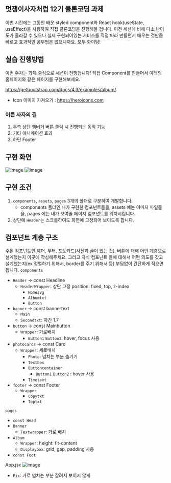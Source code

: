 ## 멋쟁이사자처럼 12기 클론코딩 과제

이번 시간에는 그동안 배운 styled component와 React hook(useState, useEffect)을 사용하여 직접 클론코딩을 진행해볼 겁니다.
이전 세션에 비해 다소 난이도가 올라갈 수 있으나 실제 구현되어있는 서비스를 직접 따라 만들면서 배우는 것만큼 빠르고 효과적인 공부법은 없으니까요.
모두 화이팅!

## 실습 진행방법

이번 주차는 과제 중심으로 세션이 진행됩니다!
직접 Component를 만들어서 아래의 홈페이지와 같은 페이지를 구현해보세요.

https://getbootstrap.com/docs/4.3/examples/album/

- Icon 이미지 가져오기 : https://heroicons.com

### 어른 사자의 길

1. 우측 상단 햄버거 버튼 클릭 시 진행되는 동적 기능
2. 기타 애니메이션 효과
3. 하단 Footer

## 구현 화면

![image](https://github.com/hyuke81/FE-react-styled-component-clonecoding/assets/163503680/6bc2ffb4-478d-4011-8860-0f6432f43e10)
![image](https://github.com/hyuke81/FE-react-styled-component-clonecoding/assets/163503680/ac0be7fd-aa8f-4888-9a05-540c30876488)


## 구현 조건

1. `components`, `assets`, `pages` 3개의 폴더로 구분하여 개발합니다.
   - components 폴더엔 내가 구현한 컴포넌트들을, assets 에는 이미지 파일들을, pages 에는 내가 보여줄 페이지 컴포넌트를 위치시킵니다.
2. 상단에 `Header`는 스크롤하여도 화면에 고정되어 보이도록 합니다.

## 컴포넌트 계층 구조

주된 컴포넌트인 헤더, 푸터, 포토카드(사진과 글이 있는 것), 버튼에 대해 어떤 계층으로 설계했는지 이곳에 작성해주세요. 그리고 자식 컴포넌트 들에 대해서 어떤 의도를 갖고 설계했는지(ex 정렬하기 위해서, border를 주기 위해서 등) 부담없이 간단하게 적으면 됩니다.
`components`
- `Header` -> const Headline
    - `HeaderWrapper`: 상단 고정 position: fixed, top, z-index
       - `Homesvg`
       - `Albumtxt`
       - `Button`
- `banner` -> const bannertext
    - `Main`
    - `Secondtxt`: 자간 1.7
- `button` -> const Mainbutton
    - `Wrapper`: 가로배치
       - `Button1` `Button2`: hover, focus 사용
- `photocards` -> const Card
    - `Wrapper`: 세로배치
       - `Photo`: 넘치는 부분 숨기기
       - `Textbox`
       - `Buttoncontainer`
          - `Button1` `Button2` : hover 사용
       - `Timetext`
- `footer` -> const Footer
    - `Wrapper`
       - `Copytxt`
       - `Toptxt`

`pages`
- `const Head`
- `Banner`
   - `Textwrapper`: 가로 배치
- `Album`
   - `Wrapper`: height: fit-content
   - `Displaybox`: grid, gap, padding 사용
- `const Foot`

App.jsx
![image](https://github.com/hyuke81/FE-react-styled-component-clonecoding/assets/163503680/c4ddd1d2-b2c1-46c2-a5dd-e1203c063401)

- `Fix`: 가로 넘치는 부분 잘려서 보이지 않게
